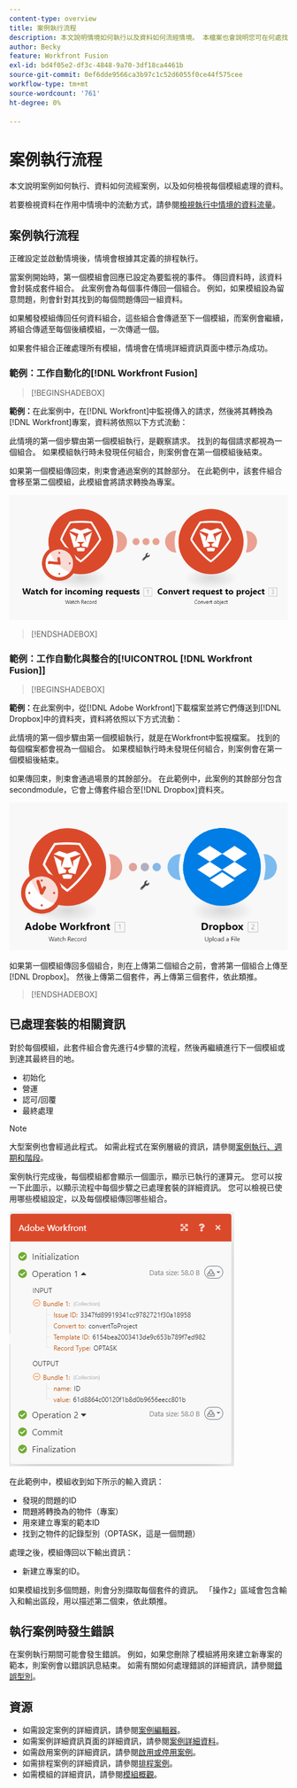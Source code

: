```yaml
---
content-type: overview
title: 案例執行流程
description: 本文說明情境如何執行以及資料如何流經情境。 本檔案也會說明您可在何處找到已處理資料的相關資訊，以及如何讀取這些資訊。
author: Becky
feature: Workfront Fusion
exl-id: bd4f05e2-df3c-4848-9a70-3df18ca4461b
source-git-commit: 0ef6dde9566ca3b97c1c52d6055f0ce44f575cee
workflow-type: tm+mt
source-wordcount: '761'
ht-degree: 0%

---
```


# 案例執行流程

本文說明案例如何執行、資料如何流經案例，以及如何檢視每個模組處理的資料。

若要檢視資料在作用中情境中的流動方式，請參閱[檢視執行中情境的資料流量](/help/workfront-fusion/manage-scenarios/view-scenario-data-flow.md)。

## 案例執行流程

正確設定並啟動情境後，情境會根據其定義的排程執行。

當案例開始時，第一個模組會回應已設定為要監視的事件。 傳回資料時，該資料會封裝成套件組合。 此案例會為每個事件傳回一個組合。 例如，如果模組設為留意問題，則會針對其找到的每個問題傳回一組資料。

如果觸發模組傳回任何資料組合，這些組合會傳遞至下一個模組，而案例會繼續，將組合傳遞至每個後續模組，一次傳遞一個。

如果套件組合正確處理所有模組，情境會在情境詳細資訊頁面中標示為成功。

### 範例：工作自動化的[!DNL Workfront Fusion]

>[!BEGINSHADEBOX]

**範例：**&#x200B;在此案例中，在[!DNL Workfront]中監視傳入的請求，然後將其轉換為[!DNL Workfront]專案，資料將依照以下方式流動：

此情境的第一個步驟由第一個模組執行，是觀察請求。 找到的每個請求都視為一個組合。 如果模組執行時未發現任何組合，則案例會在第一個模組後結束。

如果第一個模組傳回束，則束會通過案例的其餘部分。 在此範例中，該套件組合會移至第二個模組，此模組會將請求轉換為專案。

![Workfront案例的執行流程](assets/example-execution-flow-wf-only.png)

>[!ENDSHADEBOX]

### 範例：工作自動化與整合的[!UICONTROL [!DNL Workfront Fusion]]

>[!BEGINSHADEBOX]

**範例：**&#x200B;在此案例中，從[!DNL Adobe Workfront]下載檔案並將它們傳送到[!DNL Dropbox]中的資料夾，資料將依照以下方式流動：

此情境的第一個步驟由第一個模組執行，就是在Workfront中監視檔案。 找到的每個檔案都會視為一個組合。 如果模組執行時未發現任何組合，則案例會在第一個模組後結束。

如果傳回束，則束會通過場景的其餘部分。 在此範例中，此案例的其餘部分包含secondmodule，它會上傳套件組合至[!DNL Dropbox]資料夾。

![整合情境的執行流程](assets/example-execution-flow-wf-dropbox.png)

如果第一個模組傳回多個組合，則在上傳第二個組合之前，會將第一個組合上傳至[!DNL Dropbox]。 然後上傳第二個套件，再上傳第三個套件，依此類推。

>[!ENDSHADEBOX]

## 已處理套裝的相關資訊

對於每個模組，此套件組合會先進行4步驟的流程，然後再繼續進行下一個模組或到達其最終目的地。

* 初始化
* 營運
* 認可/回覆
* 最終處理

>[!NOTE]
>
>大型案例也會經過此程式。 如需此程式在案例層級的資訊，請參閱[案例執行、週期和階段](/help/workfront-fusion/references/scenarios/scenario-execution-cycles-phases.md)。

案例執行完成後，每個模組都會顯示一個圖示，顯示已執行的運算元。 您可以按一下此圖示，以顯示流程中每個步驟之已處理套裝的詳細資訊。 您可以檢視已使用哪些模組設定，以及每個模組傳回哪些組合。

![已處理的組合](assets/Info-processed-bundles.png)

在此範例中，模組收到如下所示的輸入資訊：

* 發現的問題的ID
* 問題將轉換為的物件（專案）
* 用來建立專案的範本ID
* 找到之物件的記錄型別（OPTASK，這是一個問題）

處理之後，模組傳回以下輸出資訊：

* 新建立專案的ID。

如果模組找到多個問題，則會分別擷取每個套件的資訊。 「操作2」區域會包含輸入和輸出區段，用以描述第二個束，依此類推。

## 執行案例時發生錯誤

在案例執行期間可能會發生錯誤。 例如，如果您刪除了模組將用來建立新專案的範本，則案例會以錯誤訊息結束。 如需有關如何處理錯誤的詳細資訊，請參閱[錯誤型別](/help/workfront-fusion/references/errors/error-processing.md)。

## 資源

* 如需設定案例的詳細資訊，請參閱[案例編輯器](/help/workfront-fusion/get-started-with-fusion/navigate-fusion/scenario-editor.md)。
* 如需案例詳細資訊頁面的詳細資訊，請參閱[案例詳細資料](/help/workfront-fusion/get-started-with-fusion/navigate-fusion/scenario-details.md)。
* 如需啟用案例的詳細資訊，請參閱[啟用或停用案例](/help/workfront-fusion/manage-scenarios/activate-deactivate-scenarios.md)。
* 如需排程案例的詳細資訊，請參閱[排程案例](/help/workfront-fusion/create-scenarios/config-scenarios-settings/schedule-a-scenario.md)。
* 如需模組的詳細資訊，請參閱[模組概觀](/help/workfront-fusion/get-started-with-fusion/understand-fusion/module-overview.md)。
